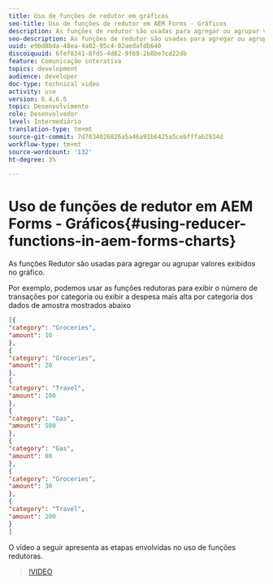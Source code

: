 ```yaml
---
title: Uso de funções de redutor em gráficos
seo-title: Uso de funções de redutor em AEM Forms - Gráficos
description: As funções de redutor são usadas para agregar ou agrupar valores exibidos no gráfico. O vídeo a seguir percorre as etapas envolvidas no uso de funções de redutor.
seo-description: As funções de redutor são usadas para agregar ou agrupar valores exibidos no gráfico. O vídeo a seguir percorre as etapas envolvidas no uso de funções de redutor.
uuid: e9bd8bda-48ea-4a02-95c4-02aedafdb640
discoiquuid: 6fef8341-8fd5-4d82-9f69-2b8be7cd22db
feature: Comunicação interativa
topics: development
audience: developer
doc-type: technical video
activity: use
version: 6.4,6.5
topic: Desenvolvimento
role: Desenvolvedor
level: Intermediário
translation-type: tm+mt
source-git-commit: 7d7034026826a5a46a91b6425a5cebfffab2934d
workflow-type: tm+mt
source-wordcount: '132'
ht-degree: 3%

---
```



# Uso de funções de redutor em AEM Forms - Gráficos{#using-reducer-functions-in-aem-forms-charts}

As funções Redutor são usadas para agregar ou agrupar valores exibidos no gráfico.


Por exemplo, podemos usar as funções redutoras para exibir o número de transações por categoria ou exibir a despesa mais alta por categoria dos dados de amostra mostrados abaixo

```json
[{
"category": "Groceries",
"amount": 10
},
{
"category": "Groceries",
"amount": 20
},
{
"category": "Travel",
"amount": 100
},
{
"category": "Gas",
"amount": 500
},
{
"category": "Gas",
"amount": 80
},
{
"category": "Groceries",
"amount": 30
},
{
"category": "Travel",
"amount": 200
}
]
```

O vídeo a seguir apresenta as etapas envolvidas no uso de funções redutoras.

>[!VIDEO](https://video.tv.adobe.com/v/21368/?quality=9&learn=on)

